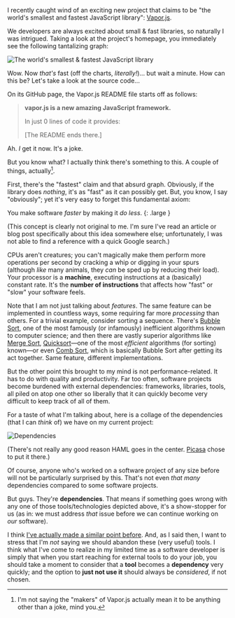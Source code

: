 I recently caught wind of an exciting new project that claims to be "the world's smallest and fastest JavaScript library": [Vapor.js](http://vaporjs.com/).

We developers are always excited about small & fast libraries, so naturally I was intrigued. Taking a look at the project's homepage, you immediately see the following tantalizing graph:

![The world's smallest & fastest JavaScript library](/images/vaporjs.jpg)

Wow. Now *that's* fast (off the charts, *literally!*)... but wait a minute. How can this be? Let's take a look at the source code...

On its GitHub page, the Vapor.js README file starts off as follows:

> **vapor.js is a new amazing JavaScript framework.**
>
> In just 0 lines of code it provides:
>
> \[The README ends there.\]

Ah. *I* get it now. It's a joke.

But you know what? I actually think there's something to this. A couple of things, actually[^couple-of-things].

First, there's the "fastest" claim and that absurd graph. Obviously, if the library does *nothing*, it's as "fast" as it can possibly get. But, you know, I say "obviously"; yet it's very easy to forget this fundamental axiom:

You make software *faster* by making it *do less*.
{: .large }

(This concept is clearly not original to me. I'm sure I've read an article or blog post specifically about this idea somewhere else; unfortunately, I was not able to find a reference with a quick Google search.)

CPUs aren't creatures; you can't magically make them perform more operations per second by cracking a whip or digging in your spurs (although *like* many animals, they *can* be sped up by reducing their load). Your processor is a **machine**, executing instructions at a (basically) constant rate. It's the **number of instructions** that affects how "fast" or "slow" your software feels.

Note that I am not just talking about *features*. The same feature can be implemented in countless ways, some requiring far more *processing* than others. For a trivial example, consider sorting a sequence. There's [Bubble Sort](http://en.wikipedia.org/wiki/Bubble_sort), one of the most famously (or infamously) inefficient algorithms known to computer science; and then there are vastly superior algorithms like [Merge Sort](http://en.wikipedia.org/wiki/Merge_sort), [Quicksort](http://en.wikipedia.org/wiki/Quicksort)—one of the most *efficient* algorithms (for sorting) known—or even [Comb Sort](http://en.wikipedia.org/wiki/Comb_sort), which is basically Bubble Sort after getting its act together. Same feature, different implementations.

But the other point this brought to my mind is not performance-related. It has to do with quality and productivity. Far too often, software projects become burdened with external dependencies: frameworks, libraries, tools, all piled on atop one other so liberally that it can quickly become very difficult to keep track of all of them.

For a taste of what I'm talking about, here is a collage of the dependencies (that I can *think* of) we have on my current project:

![Dependencies](/images/dependency-overload.jpg)

(There's not really any good reason HAML goes in the center. [Picasa](http://http://picasa.google.com/) chose to put it there.)

Of course, anyone who's worked on a software project of any size before will not be particularly surprised by this. That's not even *that many* dependencies compared to some software projects.

But guys. They're **dependencies**. That means if something goes wrong with any one of those tools/technologies depicted above, it's a show-stopper for us (as in: we must address *that* issue before we can continue working on *our* software).

I think [I've actually made a similar point before](/posts/acquired-needs-of-software-engineers.html). And, as I said then, I want to stress that I'm *not* saying we should abandon these (very useful) tools. I think what I've come to realize in my limited time as a software developer is simply that when you start reaching for external tools to do your job, you should take a moment to consider that a **tool** becomes a **dependency** very quickly; and the option to **just not use it** should always be *considered*, if not chosen.

[^couple-of-things]: I'm not saying the "makers" of Vapor.js actually mean it to be anything other than a joke, mind you.
